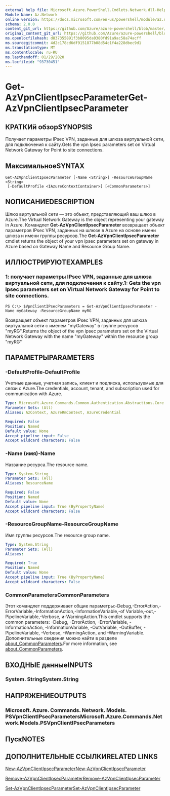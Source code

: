 ```yaml
---
external help file: Microsoft.Azure.PowerShell.Cmdlets.Network.dll-Help.xml
Module Name: Az.Network
online version: https://docs.microsoft.com/en-us/powershell/module/az.network/get-azvpnclientipsecparameter
schema: 2.0.0
content_git_url: https://github.com/Azure/azure-powershell/blob/master/src/Network/Network/help/Get-AzVpnClientIpsecParameter.md
original_content_git_url: https://github.com/Azure/azure-powershell/blob/master/src/Network/Network/help/Get-AzVpnClientIpsecParameter.md
ms.openlocfilehash: d837355891f3b8095da0380fd91a9ac58a74acff
ms.sourcegitcommit: 4d2c178cd6df9151877b08d54c1f4a228dbec9d1
ms.translationtype: MT
ms.contentlocale: ru-RU
ms.lasthandoff: 01/29/2020
ms.locfileid: "93730451"
---
```

# <span data-ttu-id="9153e-101">Get-AzVpnClientIpsecParameter</span><span class="sxs-lookup"><span data-stu-id="9153e-101">Get-AzVpnClientIpsecParameter</span></span>

## <span data-ttu-id="9153e-102">КРАТКИй обзор</span><span class="sxs-lookup"><span data-stu-id="9153e-102">SYNOPSIS</span></span>
<span data-ttu-id="9153e-103">Получает параметры IPsec VPN, заданные для шлюза виртуальной сети, для подключения к сайту.</span><span class="sxs-lookup"><span data-stu-id="9153e-103">Gets the vpn Ipsec parameters set on Virtual Network Gateway for Point to site connections.</span></span>

## <span data-ttu-id="9153e-104">Максимальное</span><span class="sxs-lookup"><span data-stu-id="9153e-104">SYNTAX</span></span>

```
Get-AzVpnClientIpsecParameter [-Name <String>] -ResourceGroupName <String>
 [-DefaultProfile <IAzureContextContainer>] [<CommonParameters>]
```

## <span data-ttu-id="9153e-105">NОПИСАНИЕ</span><span class="sxs-lookup"><span data-stu-id="9153e-105">DESCRIPTION</span></span>
<span data-ttu-id="9153e-106">Шлюз виртуальной сети — это объект, представляющий ваш шлюз в Azure.</span><span class="sxs-lookup"><span data-stu-id="9153e-106">The Virtual Network Gateway is the object representing your gateway in Azure.</span></span>
<span data-ttu-id="9153e-107">Командлет **Get-AzVpnClientIpsecParameter** возвращает объект параметров IPsec VPN, заданных на шлюзе в Azure на основе имени шлюза и имени группы ресурсов.</span><span class="sxs-lookup"><span data-stu-id="9153e-107">The **Get-AzVpnClientIpsecParameter** cmdlet returns the object of your vpn ipsec parameters set on gateway in Azure based on Gateway Name and Resource Group Name.</span></span>

## <span data-ttu-id="9153e-108">ИЛЛЮСТРИРУЮТ</span><span class="sxs-lookup"><span data-stu-id="9153e-108">EXAMPLES</span></span>

### <span data-ttu-id="9153e-109">1: получает параметры IPsec VPN, заданные для шлюза виртуальной сети, для подключения к сайту.</span><span class="sxs-lookup"><span data-stu-id="9153e-109">1: Gets the vpn Ipsec parameters set on Virtual Network Gateway for Point to site connections.</span></span>
```
PS C:\> $VpnClientIPsecParameters = Get-AzVpnClientIpsecParameter -Name myGateway -ResourceGroupName myRG
```

<span data-ttu-id="9153e-110">Возвращает объект параметров IPsec VPN, заданных для шлюза виртуальной сети с именем "myGateway" в группе ресурсов "myRG".</span><span class="sxs-lookup"><span data-stu-id="9153e-110">Returns the object of the vpn ipsec parameters set on the Virtual Network Gateway with the name "myGateway" within the resource group "myRG"</span></span>

## <span data-ttu-id="9153e-111">ПАРАМЕТРЫ</span><span class="sxs-lookup"><span data-stu-id="9153e-111">PARAMETERS</span></span>

### <span data-ttu-id="9153e-112">-DefaultProfile</span><span class="sxs-lookup"><span data-stu-id="9153e-112">-DefaultProfile</span></span>
<span data-ttu-id="9153e-113">Учетные данные, учетная запись, клиент и подписка, используемые для связи с Azure.</span><span class="sxs-lookup"><span data-stu-id="9153e-113">The credentials, account, tenant, and subscription used for communication with Azure.</span></span>

```yaml
Type: Microsoft.Azure.Commands.Common.Authentication.Abstractions.Core.IAzureContextContainer
Parameter Sets: (All)
Aliases: AzContext, AzureRmContext, AzureCredential

Required: False
Position: Named
Default value: None
Accept pipeline input: False
Accept wildcard characters: False
```

### <span data-ttu-id="9153e-114">-Name (имя)</span><span class="sxs-lookup"><span data-stu-id="9153e-114">-Name</span></span>
<span data-ttu-id="9153e-115">Название ресурса.</span><span class="sxs-lookup"><span data-stu-id="9153e-115">The resource name.</span></span>

```yaml
Type: System.String
Parameter Sets: (All)
Aliases: ResourceName

Required: False
Position: Named
Default value: None
Accept pipeline input: True (ByPropertyName)
Accept wildcard characters: False
```

### <span data-ttu-id="9153e-116">-ResourceGroupName</span><span class="sxs-lookup"><span data-stu-id="9153e-116">-ResourceGroupName</span></span>
<span data-ttu-id="9153e-117">Имя группы ресурсов.</span><span class="sxs-lookup"><span data-stu-id="9153e-117">The resource group name.</span></span>

```yaml
Type: System.String
Parameter Sets: (All)
Aliases:

Required: True
Position: Named
Default value: None
Accept pipeline input: True (ByPropertyName)
Accept wildcard characters: False
```

### <span data-ttu-id="9153e-118">CommonParameters</span><span class="sxs-lookup"><span data-stu-id="9153e-118">CommonParameters</span></span>
<span data-ttu-id="9153e-119">Этот командлет поддерживает общие параметры:-Debug,-ErrorAction,-ErrorVariable,-InformationAction,-InformationVariable,-of Variable,-out,-PipelineVariable,-Verbose, и-WarningAction.</span><span class="sxs-lookup"><span data-stu-id="9153e-119">This cmdlet supports the common parameters: -Debug, -ErrorAction, -ErrorVariable, -InformationAction, -InformationVariable, -OutVariable, -OutBuffer, -PipelineVariable, -Verbose, -WarningAction, and -WarningVariable.</span></span> <span data-ttu-id="9153e-120">Дополнительные сведения можно найти в разделе [about_CommonParameters](https://go.microsoft.com/fwlink/?LinkID=113216).</span><span class="sxs-lookup"><span data-stu-id="9153e-120">For more information, see [about_CommonParameters](https://go.microsoft.com/fwlink/?LinkID=113216).</span></span>

## <span data-ttu-id="9153e-121">ВХОДНЫЕ данные</span><span class="sxs-lookup"><span data-stu-id="9153e-121">INPUTS</span></span>

### <span data-ttu-id="9153e-122">System. String</span><span class="sxs-lookup"><span data-stu-id="9153e-122">System.String</span></span>

## <span data-ttu-id="9153e-123">НАПРЯЖЕНИЕ</span><span class="sxs-lookup"><span data-stu-id="9153e-123">OUTPUTS</span></span>

### <span data-ttu-id="9153e-124">Microsoft. Azure. Commands. Network. Models. PSVpnClientIPsecParameters</span><span class="sxs-lookup"><span data-stu-id="9153e-124">Microsoft.Azure.Commands.Network.Models.PSVpnClientIPsecParameters</span></span>

## <span data-ttu-id="9153e-125">Пуск</span><span class="sxs-lookup"><span data-stu-id="9153e-125">NOTES</span></span>

## <span data-ttu-id="9153e-126">ДОПОЛНИТЕЛЬНЫЕ ССЫЛКИ</span><span class="sxs-lookup"><span data-stu-id="9153e-126">RELATED LINKS</span></span>

[<span data-ttu-id="9153e-127">New-AzVpnClientIpsecParameter</span><span class="sxs-lookup"><span data-stu-id="9153e-127">New-AzVpnClientIpsecParameter</span></span>](./New-AzVpnClientIpsecParameter.md)

[<span data-ttu-id="9153e-128">Remove-AzVpnClientIpsecParameter</span><span class="sxs-lookup"><span data-stu-id="9153e-128">Remove-AzVpnClientIpsecParameter</span></span>](./Remove-AzVpnClientIpsecParameter.md)

[<span data-ttu-id="9153e-129">Set-AzVpnClientIpsecParameter</span><span class="sxs-lookup"><span data-stu-id="9153e-129">Set-AzVpnClientIpsecParameter</span></span>](./Set-AzVpnClientIpsecParameter.md)
